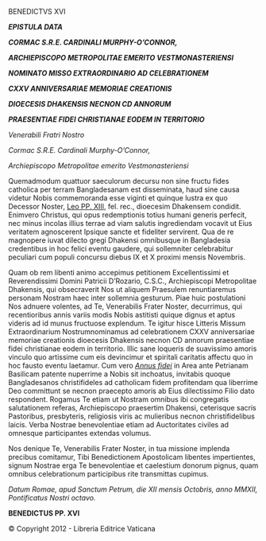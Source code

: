 BENEDICTVS XVI

***EPISTULA DATA***

***CORMAC S.R.E. CARDINALI MURPHY-O’CONNOR,***

***ARCHIEPISCOPO METROPOLITAE EMERITO VESTMONASTERIENSI***

***NOMINATO MISSO EXTRAORDINARIO AD CELEBRATIONEM***

***CXXV ANNIVERSARIAE MEMORIAE CREATIONIS***

***DIOECESIS DHAKENSIS NECNON CD ANNORUM***

***PRAESENTIAE FIDEI CHRISTIANAE EODEM IN TERRITORIO***

*Venerabili Fratri Nostro*

*Cormac S.R.E. Cardinali Murphy-O’Connor,*

*Archiepiscopo Metropolitae emerito Vestmonasteriensi*

Quemadmodum quattuor saeculorum decursu non sine fructu fides catholica per terram Bangladesanam est disseminata, haud sine causa videtur Nobis commemoranda esse viginti et quinque lustra ex quo Decessor Noster, [Leo PP. XIII](http://www.vatican.va/latin/popes_latin/leo-xiii/latin_hf_leoxiii.html), fel. rec., dioecesim Dhakensem condidit. Enimvero Christus, qui opus redemptionis totius humani generis perfecit, nec minus incolas illius terrae ad viam salutis ingrediendam vocavit ut Eius veritatem agnoscerent Ipsique sancte et fideliter servirent. Qua de re magnopere iuvat dilecto gregi Dhakensi omnibusque in Bangladesia credentibus in hoc felici eventu gaudere, qui sollemniter celebrabitur peculiari cum populi concursu diebus IX et X proximi mensis Novembris.

Quam ob rem libenti animo accepimus petitionem Excellentissimi et Reverendissimi Domini Patricii D’Rozario, C.S.C., Archiepiscopi Metropolitae Dhakensis, qui obsecraverit Nos ut aliquem Praesulem renuntiaremus personam Nostram haec inter sollemnia gesturum. Piae huic postulationi Nos adnuere volentes, ad Te, Venerabilis Frater Noster, decurrimus, qui recentioribus annis variis modis Nobis astitisti quique dignus et aptus videris ad id munus fructuose explendum. Te igitur hisce Litteris Missum Extraordinarium Nostrumnominamus ad celebrationem CXXV anniversariae memoriae creationis dioecesis Dhakensis necnon CD annorum praesentiae fidei christianae eodem in territorio. Illic sane loqueris de suavissimo amoris vinculo quo artissime cum eis devincimur et spiritali caritatis affectu quo in hoc fausto eventu laetamur. Cum vero *[Annus fidei](/content/benedict-xvi/la/motu_proprio/documents/hf_ben-xvi_motu-proprio_20111011_porta-fidei.html)* in Area ante Petrianam Basilicam patente nuperrime a Nobis sit inchoatus, invitabis quoque Bangladesanos christifideles ad catholicam fidem profitendam qua liberrime Deo committunt se necnon praecepto amoris ab Eius dilectissimo Filio dato respondent. Rogamus Te etiam ut Nostram omnibus ibi congregatis salutationem referas, Archiepiscopo praesertim Dhakensi, ceterisque sacris Pastoribus, presbyteris, religiosis viris ac mulieribus necnon christifidelibus laicis. Verba Nostrae benevolentiae etiam ad Auctoritates civiles ad omnesque participantes extendas volumus.

Nos denique Te, Venerabilis Frater Noster, in tua missione implenda precibus comitamur, Tibi Benedictionem Apostolicam libentes impertientes, signum Nostrae erga Te benevolentiae et caelestium donorum pignus, quam omnibus celebrationum participibus rite transmittas cupimus.

*Datum Romae, apud Sanctum Petrum, die XII mensis Octobris, anno MMXII, Pontificatus Nostri octavo.*

**BENEDICTUS PP. XVI**

© Copyright 2012 - Libreria Editrice Vaticana